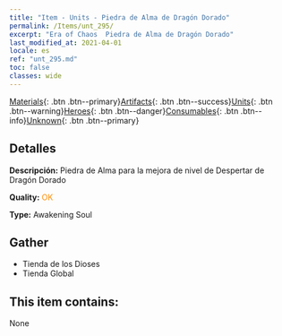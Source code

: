 ```yaml
---
title: "Item - Units - Piedra de Alma de Dragón Dorado"
permalink: /Items/unt_295/
excerpt: "Era of Chaos  Piedra de Alma de Dragón Dorado"
last_modified_at: 2021-04-01
locale: es
ref: "unt_295.md"
toc: false
classes: wide
---
```

 [Materials](/es/Items/){: .btn .btn--primary}[Artifacts](/es/Items/Artifacts/){: .btn .btn--success}[Units](/es/Items/Units/){: .btn .btn--warning}[Heroes](/es/Items/Heroes/){: .btn .btn--danger}[Consumables](/es/Items/Consumables/){: .btn .btn--info}[Unknown](/es/Items/Unknown/){: .btn .btn--primary}

## Detalles
 **Descripción:** Piedra de Alma para la mejora de nivel de Despertar de Dragón Dorado

 **Quality:** <span style="color: #FF8C00">OK</span>

 **Type:** Awakening Soul

## Gather

*    Tienda de los Dioses 
*    Tienda Global 

## This item contains:

  None

